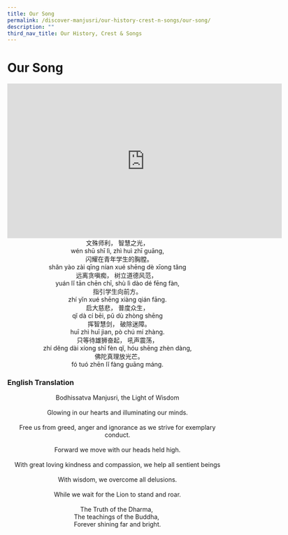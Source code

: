 ```yaml
---
title: Our Song
permalink: /discover-manjusri/our-history-crest-n-songs/our-song/
description: ""
third_nav_title: Our History, Crest & Songs
---
```

# **Our Song**

<iframe width="628" height="353" src="https://www.youtube.com/embed/PE2ULlielR8" title="Manjusri Secondary School Song" frameborder="0" allow="accelerometer; autoplay; clipboard-write; encrypted-media; gyroscope; picture-in-picture" allowfullscreen></iframe>

<center>文殊师利， 智慧之光，<br>wén shū shī lì, zhì huì zhī guāng,<br>  闪耀在青年学生的胸膛。<br>shăn yào zài qīng nían xué shēng dè xīong tăng<br>远离贪嗔痴， 树立道德风范， <br>yuán lĭ tān chēn chī, shù lì dào dé fēng fàn,<br>指引学生向前方。<br>zhí yĭn xué shēng xiàng qián fāng.<br>启大慈悲， 普度众生，<br>qĭ dà cí bēi, pŭ dù zhòng shēng<br>  挥智慧剑， 破除迷障。<br>huī zhì huī jìan, pò chú mí zhàng.<br>只等待雄狮奋起， 吼声震荡，<br>zhí dĕng dài xíong shī fèn qĭ, hóu shēng zhèn dàng,<br>  佛陀真理放光芒。<br>fó tuó zhēn lĭ fàng guāng máng. </center>

### **English Translation**

<center>Bodhissatva Manjusri, the Light of Wisdom<br><br>Glowing in our hearts and illuminating our minds.<br><br>Free us from greed, anger and ignorance as we strive for exemplary conduct.<br><br>Forward we move with our heads held high.<br><br>With great loving kindness and compassion, we help all sentient beings<br><br>With wisdom, we overcome all delusions.<br><br>While we wait for the Lion to stand and roar.<br><br>The Truth of the Dharma, <br>The teachings of the Buddha, <br>Forever shining far and bright.</center>